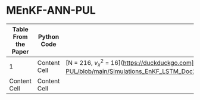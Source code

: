 # MEnKF-ANN-PUL

| Table From the Paper  | Python Code |  Output Files        |
| ------------- | ------------- | ------------- |
| 1  | Content Cell  | [N = 216, $v^{2}_{x}$ = 16](https://duckduckgo.com](https://github.com/Ved-Piyush/MEnKF-ANN-PUL/blob/main/Simulations_EnKF_LSTM_Doc2Vec_Heavy_Dropout/Simulations_EnKF_Old_Strategy_Doc2Vec_lstm_extract_var_16_size_ens_216.ipynb)              |
| Content Cell  | Content Cell  |               |
